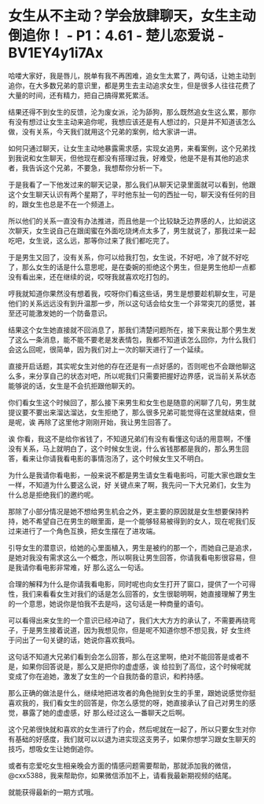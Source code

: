 # 女生从不主动？学会放肆聊天，女生主动倒追你！ - P1：4.61 - 楚儿恋爱说 - BV1EY4y1i7Ax

哈喽大家好，我是唇儿，脱单有我不再困难，追女生太累了，两句话，让她主动到追你，在大多数兄弟的意识里，都是男生去主动追求女生，但是很多人往往花费了大量的时间，还有精力，把自己搞得累死累活。

结果还得不到女生的反馈，沦为废女派，沦为舔狗，那么既然追女生这么累，那你有没有想过让女生主动来追你呢，我想应该还是有人想过的，只是并不知道该怎么做，没有关系，今天我们就用这个兄弟的案例，给大家讲一讲。

如何只通过聊天，让女生主动地暴露需求感，实现女追男，来看案例，这个兄弟找到我说和女生聊天，但他现在都没有搭理过我，好难受，他是不是有其他的追求者，我告诉这个兄弟，不要急，我想帮你分析一下。

于是我看了一下他发过来的聊天记录，那么我们从聊天记录里面就可以看到，他跟这个女生聊天认识有两个星期了，平时他东扯一句的西扯一句，聊天没有任何的目的，跟女生也总是不在一个频道上。

所以他们的关系一直没有办法推进，而且他是一个比较缺乏边界感的人，比如说这次聊天，女生说自己在跟闺蜜在外面吃烧烤点太多了，男生就说了，那我过来一起吃吧，女生说，这么远，那等你过来了我们都吃完了。

于是男生又回了，没有关系，你可以给我打包，女生说，不好吧，冷了就不好吃了，那么女生的话是什么意思呢，是在委婉的拒绝这个男生，但是男生他却一点都没有看出来，还在继续的说，哎呀我就喜欢吃打包的。

哼我就知道你果然没有想着我，哎呀你们看这些话，男生是想要趁机聊女生，可是他们的关系远远没有到升温那一步，所以这句话会给女生一个非常突兀的感觉，甚至还可能激发她的一个防备意识。

结果这个女生她直接就不回消息了，那我们清楚问题所在，接下来我让那个男生发了这么一条消息，能不能不要老是发表情包，我都不知道该怎么回你，为什么我们会这么回呢，很简单，因为我们对上一次的聊天进行了一个延续。

直接开启话题，其实呢女生对他的存在还是有一点好感的，否则呢也不会跟他聊这么多，来分享自己的状态对吧，所以呢我们只需要把握好边界感，说当前关系状态能够说的话，女生是不会抗拒跟他聊天的。

你们看女生这个时候回了，那么接下来男生和女生也是随意的闲聊了几句，男生就提议要不要出来溜达溜达，女生拒绝了，那么很多兄弟可能觉得在这里就结束，但是呢，诶 再除了这里他才刚刚开始，我让男生回答了。

诶 你看，我这不是给你省钱了，不知道兄弟们有没有看懂这句话的用意啊，不懂没有关系，马上就明白了，这个时候女生说，什么省钱那都是我的，那么男生回答，看来让你请我看电影的事情泡汤了，这个时候女生又不明白。

为什么是我请你看电影，一般来说不都是男生请女生看电影吗，可能大家也跟女生一样，不知道为什么要这么说，好 关键点来了啊，我先问一下大兄弟们，女生为什么总是拒绝我们的邀约呢。

那除了小部分情况是她不想给男生机会之外，更主要的原因就是女生想要保持矜持，她不希望自己在男生的眼里面，是一个能够轻易被得到的女人，现在呢我们反过来进行了一个角色互换，把女生摆在了进攻端。

引导女生的潜意识，给她的心里面植入，男生是被约的那一个，而她自己是追求，是她对我没有需求这么一个概念，所以啊我让男生回答，你请我看电影很容易，但是我请你看电影非常难，好 那么这么一句话。

合理的解释为什么是你请我看电影，同时呢也向女生打开了窗口，提供了一个可得性，我们来看看女生对我们的话是怎么回答的，女生很聪明啊，她直接理解了男生的一个意思，她说你是怕我不去是吗，这句话是一种商量的语句。

可以看得出来女生的一个意识已经冲动了，我们大大方方的承认了，不需要再绕弯子，于是男生接着说道，因为我想见你，但是呢不知道你想不想见我，好 女生终于问出了一句关键的话，她说你喜欢我吗。

这句话不知道大兄弟们看到会怎么回答，那么在这里啊，绝对不能回答是或者不是，如果你回答说是，那么又是把你的虚虚感，诶 给拉到了高位，这个时候呢就变成了你在追她，激发了女生的一个自我防备的意识，和矜持感。

那么正确的做法是什么，继续地把进攻者的角色抛到女生的手里，跟她说感觉你挺喜欢我的，我们看女生的回答是，你怎么感觉的呀，她直接承认了自己对男生的感觉，暴露了她的虚虚感，好 那么经过这么一番聊天之后啊。

这个兄弟很快就和喜欢的女生进行了约会，然后呢就在一起了，所以只要女生对你有基础的好感度，我们就可以以退为进实现这支男子，如果你想学习跟女生聊天的技巧，想吸女生让她倒追你。

或者有恋爱吃女生相亲晚会方面的情感问题需要帮助，那就添加我的微信，@cxx5388，我来帮助你，如果微信添加不上，请看我最新期视频的结尾。

就能获得最新的一期方式哦。